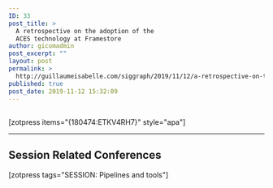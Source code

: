 ```yaml
---
ID: 33
post_title: >
  A retrospective on the adoption of the
  ACES technology at Framestore
author: gicomadmin
post_excerpt: ""
layout: post
permalink: >
  http://guillaumeisabelle.com/siggraph/2019/11/12/a-retrospective-on-the-adoption-of-the-aces-technology-at-framestore/
published: true
post_date: 2019-11-12 15:32:09
---
```

<!-- wp:heading -->

## 

<!-- /wp:heading -->

<!-- wp:shortcode --> [zotpress items="{180474:ETKV4RH7}" style="apa"] 

<!-- /wp:shortcode -->

<!-- wp:separator -->

<hr class="wp-block-separator" />

<!-- /wp:separator -->

<!-- wp:heading -->

## Session Related Conferences

<!-- /wp:heading -->

<!-- wp:paragraph -->

[zotpress tags="SESSION: Pipelines and tools"]

<!-- /wp:paragraph -->